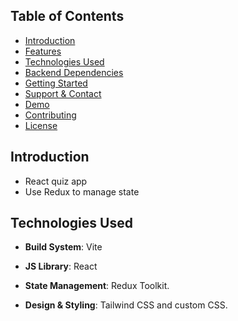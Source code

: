 ## Table of Contents

- [Introduction](https://github.com/Artur0705/ECommerce-website#introduction)
- [Features](https://github.com/Artur0705/ECommerce-website#features)
- [Technologies Used](https://github.com/Artur0705/ECommerce-website#technologies-used)
- [Backend Dependencies](https://github.com/Artur0705/ECommerce-website#backend-dependencies)
- [Getting Started](https://github.com/Artur0705/ECommerce-website#getting-started)
- [Support & Contact](https://github.com/Artur0705/ECommerce-website#support-&-contact)
- [Demo](https://github.com/Artur0705/ECommerce-website#demo)
- [Contributing](https://github.com/Artur0705/ECommerce-website#contributing)
- [License](https://github.com/Artur0705/ECommerce-website#license)



## Introduction

- React quiz app
- Use Redux to manage state



## Technologies Used

- **Build System**: Vite

- **JS Library**: React
- **State Management**: Redux Toolkit.
- **Design & Styling**: Tailwind CSS and custom CSS.



